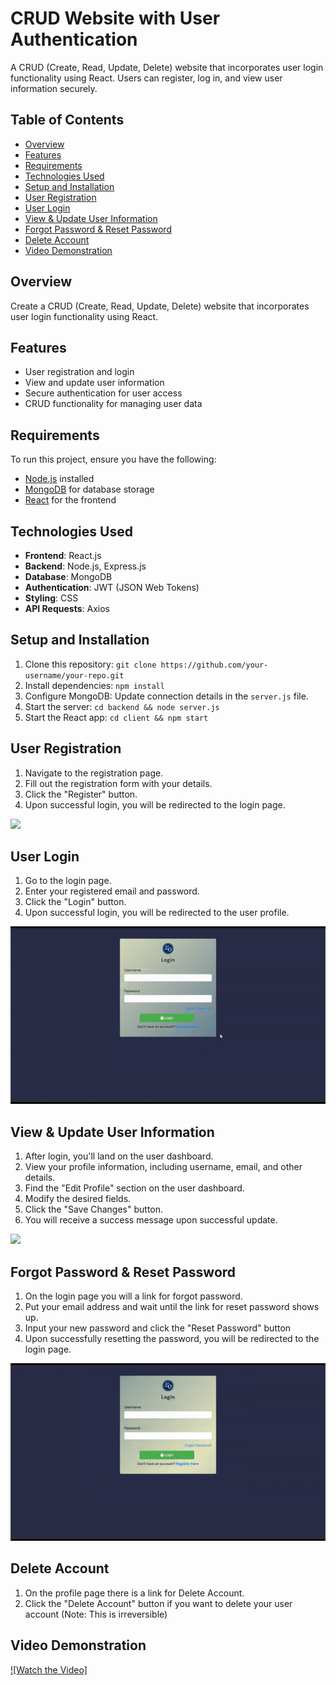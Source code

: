 # CRUD Website with User Authentication

A CRUD (Create, Read, Update, Delete) website that incorporates user login functionality using React. Users can register, log in, and view user information securely.

## Table of Contents

- [Overview](#overview)
- [Features](#features)
- [Requirements](#requirements)
- [Technologies Used](#technologies-used)
- [Setup and Installation](#setup-and-installation)
- [User Registration](#user-registration)
- [User Login](#user-login)
- [View & Update User Information](#view-&-update-user-information)
- [Forgot Password & Reset Password](#forgot-password-&-reset-password)
- [Delete Account](#delete-account)
- [Video Demonstration](#video-demonstration)

## Overview

Create a CRUD (Create, Read, Update, Delete) website that incorporates user login functionality using React.

## Features

- User registration and login
- View and update user information
- Secure authentication for user access
- CRUD functionality for managing user data

## Requirements

To run this project, ensure you have the following:

- [Node.js](https://nodejs.org/) installed
- [MongoDB](https://www.mongodb.com/) for database storage
- [React](https://reactjs.org/) for the frontend

## Technologies Used

- **Frontend**: React.js
- **Backend**: Node.js, Express.js
- **Database**: MongoDB
- **Authentication**: JWT (JSON Web Tokens)
- **Styling**: CSS
- **API Requests**: Axios

## Setup and Installation

1. Clone this repository: `git clone https://github.com/your-username/your-repo.git`
2. Install dependencies: `npm install`
3. Configure MongoDB: Update connection details in the `server.js` file.
4. Start the server: `cd backend && node server.js`
5. Start the React app: `cd client && npm start`

## User Registration

1. Navigate to the registration page.
2. Fill out the registration form with your details.
3. Click the "Register" button.
4. Upon successful login, you will be redirected to the login page.

![](https://github.com/edbertocampo/crud-mern-trade-test/blob/master/register.gif)

## User Login

1. Go to the login page.
2. Enter your registered email and password.
3. Click the "Login" button.
4. Upon successful login, you will be redirected to the user profile.

![](https://github.com/edbertocampo/crud-mern-trade-test/blob/master/login.gif)

## View & Update User Information

1. After login, you'll land on the user dashboard.
2. View your profile information, including username, email, and other details.
3. Find the "Edit Profile" section on the user dashboard.
4. Modify the desired fields.
5. Click the "Save Changes" button.
6. You will receive a success message upon successful update.

![](https://github.com/edbertocampo/crud-mern-trade-test/blob/master/view%26update.gif)

## Forgot Password & Reset Password

1. On the login page you will a link for forgot password.
2. Put your email address and wait until the link for reset password shows up.
3. Input your new password and click the "Reset Password" button
4. Upon successfully resetting the password, you will be redirected to the login page.

![](https://github.com/edbertocampo/crud-mern-trade-test/blob/master/reset.gif)

## Delete Account

1. On the profile page there is a link for Delete Account.
2. Click the "Delete Account" button if you want to delete your user account (Note: This is irreversible)

## Video Demonstration
[![Watch the Video]](https://drive.google.com/file/d/1rBkbUcGf4KOm-VuxmV75155uRyD51Z_k/view?usp=sharing)
